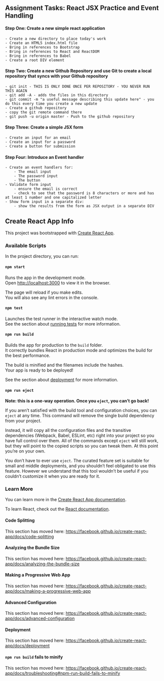 ## Assignment Tasks: React JSX Practice and Event Handling

#### Step One: Create a new simple react application

    - Create a new directory to place today's work
    - Create an HTML5 index.html file
    - Bring in references to Bootstrap
    - Bring in references to React and ReactDOM
    - Bring in references to Babel
    - Create a root DIV element

#### Step Two: Create a new Github Repository and use Git to create a local repository that syncs with your Github repository

    - git init - THIS IS ONLY DONE ONCE PER REPOSITORY - YOU NEVER RUN THIS AGAIN
    - git add -A - adds the files in this directory 
    - git commit -m "a useful message describing this update here" - you do this every time you create a new update
    - Create a github repository
    - copy the git remote command there
    - git push -u origin master - Push to the github repository

#### Step Three: Create a simple JSX form

    - Create an input for an email
    - Create an input for a password
    - Create a button for submission

#### Step Four: Introduce an Event handler

    - Create an event handlers for:
        - The email input
        - The password input
        - The button
    - Validate form input
        - ensure the email is correct
        - check to see that the password is 8 characters or more and has at least 1 number and one capitalized letter
    - Show form input in a separate div:
        - show the results from the form as JSX output in a separate DIV

## Create React App Info

This project was bootstrapped with [Create React App](https://github.com/facebook/create-react-app).

### Available Scripts

In the project directory, you can run:

#### `npm start`

Runs the app in the development mode.<br>
Open [http://localhost:3000](http://localhost:3000) to view it in the browser.

The page will reload if you make edits.<br>
You will also see any lint errors in the console.

#### `npm test`

Launches the test runner in the interactive watch mode.<br>
See the section about [running tests](https://facebook.github.io/create-react-app/docs/running-tests) for more information.

#### `npm run build`

Builds the app for production to the `build` folder.<br>
It correctly bundles React in production mode and optimizes the build for the best performance.

The build is minified and the filenames include the hashes.<br>
Your app is ready to be deployed!

See the section about [deployment](https://facebook.github.io/create-react-app/docs/deployment) for more information.

#### `npm run eject`

**Note: this is a one-way operation. Once you `eject`, you can’t go back!**

If you aren’t satisfied with the build tool and configuration choices, you can `eject` at any time. This command will remove the single build dependency from your project.

Instead, it will copy all the configuration files and the transitive dependencies (Webpack, Babel, ESLint, etc) right into your project so you have full control over them. All of the commands except `eject` will still work, but they will point to the copied scripts so you can tweak them. At this point you’re on your own.

You don’t have to ever use `eject`. The curated feature set is suitable for small and middle deployments, and you shouldn’t feel obligated to use this feature. However we understand that this tool wouldn’t be useful if you couldn’t customize it when you are ready for it.

### Learn More

You can learn more in the [Create React App documentation](https://facebook.github.io/create-react-app/docs/getting-started).

To learn React, check out the [React documentation](https://reactjs.org/).

#### Code Splitting

This section has moved here: https://facebook.github.io/create-react-app/docs/code-splitting

#### Analyzing the Bundle Size

This section has moved here: https://facebook.github.io/create-react-app/docs/analyzing-the-bundle-size

#### Making a Progressive Web App

This section has moved here: https://facebook.github.io/create-react-app/docs/making-a-progressive-web-app

#### Advanced Configuration

This section has moved here: https://facebook.github.io/create-react-app/docs/advanced-configuration

#### Deployment

This section has moved here: https://facebook.github.io/create-react-app/docs/deployment

#### `npm run build` fails to minify

This section has moved here: https://facebook.github.io/create-react-app/docs/troubleshooting#npm-run-build-fails-to-minify